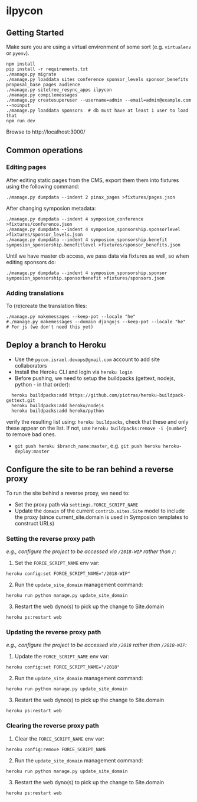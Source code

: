 # ilpycon

## Getting Started

Make sure you are using a virtual environment of some sort (e.g. `virtualenv` or
`pyenv`).

```
npm install
pip install -r requirements.txt
./manage.py migrate
./manage.py loaddata sites conference sponsor_levels sponsor_benefits proposal_base pages audience
./manage.py sitetree_resync_apps ilpycon
./manage.py compilemessages
./manage.py createsuperuser --username=admin --email=admin@example.com --noinput
./manage.py loaddata sponsors  # db must have at least 1 user to load that
npm run dev
```

Browse to http://localhost:3000/

## Common operations

### Editing pages

After editing static pages from the CMS, export them them into fixtures using the following command:
```
./manage.py dumpdata --indent 2 pinax_pages >fixtures/pages.json
```

After changing symposion metadata:
```
./manage.py dumpdata --indent 4 symposion_conference >fixtures/conference.json
./manage.py dumpdata --indent 4 symposion_sponsorship.sponsorlevel >fixtures/sponsor_levels.json
./manage.py dumpdata --indent 4 symposion_sponsorship.benefit symposion_sponsorship.benefitlevel >fixtures/sponsor_benefits.json
```
Until we have master db access, we pass data via fixtures as well, so when editing sponsors do:
```
./manage.py dumpdata --indent 4 symposion_sponsorship.sponsor symposion_sponsorship.sponsorbenefit >fixtures/sponsors.json
```

### Adding translations

To (re)create the translation files:

```
./manage.py makemessages --keep-pot --locale "he"
#./manage.py makemessages --domain djangojs --keep-pot --locale "he"  # For js (we don't need this yet)
```
## Deploy a branch to Heroku

- Use the `pycon.israel.devops@gmail.com` account to add site collaborators
- Install the Heroku CLI and login via `heroku login`
- Before pushing, we need to setup the buildpacks (gettext, nodejs, python - in that order):
```
  heroku buildpacks:add https://github.com/piotras/heroku-buildpack-gettext.git
  heroku buildpacks:add heroku/nodejs
  heroku buildpacks:add heroku/python
```
  verify the resulting list using: `heroku buildpacks`, check that these and only these appear
  on the list. If not, use `heroku buildpacks:remove -i {number}` to remove bad ones.

- `git push heroku $branch_name:master`, e.g. `git push heroku heroku-deploy:master`

## Configure the site to be ran behind a reverse proxy

To run the site behind a reverse proxy, we need to:

- Set the proxy path via `settings.FORCE_SCRIPT_NAME`
- Update the `domain` of the current `contrib.sites.Site` model to include the proxy (since current_site.domain is used in Symposion templates to construct URLs)

### Setting the reverse proxy path
_e.g., configure the project to be accessed via `/2018-WIP` rather than `/`:_

1. Set the `FORCE_SCRIPT_NAME` env var:

```
heroku config:set FORCE_SCRIPT_NAME="/2018-WIP"
```

2. Run the `update_site_domain` management command:

```
heroku run python manage.py update_site_domain
```

3. Restart the web dyno(s) to pick up the change to Site.domain

```
heroku ps:restart web
```

### Updating the reverse proxy path
_e.g., configure the project to be accessed via `/2018` rather than `/2018-WIP`:_

1. Update the `FORCE_SCRIPT_NAME` env var:

```
heroku config:set FORCE_SCRIPT_NAME="/2018"
```

2. Run the `update_site_domain` management command:

```
heroku run python manage.py update_site_domain
```

3. Restart the web dyno(s) to pick up the change to Site.domain

```
heroku ps:restart web
```


### Clearing the reverse proxy path

1.  Clear the `FORCE_SCRIPT_NAME` env var:

```
heroku config:remove FORCE_SCRIPT_NAME
```

2. Run the `update_site_domain` management command:

```
heroku run python manage.py update_site_domain
```

3. Restart the web dyno(s) to pick up the change to Site.domain

```
heroku ps:restart web
```
